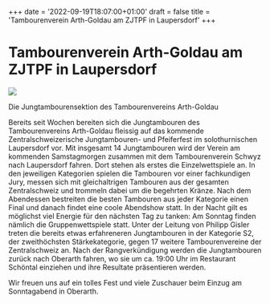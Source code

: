 +++
date = '2022-09-19T18:07:00+01:00'
draft = false
title = 'Tambourenverein Arth-Goldau am ZJTPF in Laupersdorf'
+++

# Tambourenverein Arth-Goldau am ZJTPF in Laupersdorf

![](http://tambourenarthgoldau.ch/wp-content/uploads/2022/09/tambouren-1024x768.jpeg)

Die Jungtambourensektion des Tambourenvereins Arth-Goldau

Bereits seit Wochen bereiten sich die Jungtambouren des Tambourenvereins Arth-Goldau fleissig auf das kommende Zentralschweizerische Jungtambouren- und Pfeiferfest im solothurnischen Laupersdorf vor. Mit insgesamt 14 Jungtambouren wird der Verein am kommenden Samstagmorgen zusammen mit dem Tambourenverein Schwyz nach Laupersdorf fahren. Dort stehen als erstes die Einzelwettspiele an. In den jeweiligen Kategorien spielen die Tambouren vor einer fachkundigen Jury, messen sich mit gleichaltrigen Tambouren aus der gesamten Zentralschweiz und trommeln dabei um die begehrten Kränze. Nach dem Abendessen bestreiten die besten Tambouren aus jeder Kategorie einen Final und danach findet eine coole Abendshow statt. In der Nacht gilt es möglichst viel Energie für den nächsten Tag zu tanken: Am Sonntag finden nämlich die Gruppenwettspiele statt. Unter der Leitung von Philipp Gisler treten die bereits etwas erfahreneren Jungtambouren in der Kategorie S2, der zweithöchsten Stärkekategorie, gegen 17 weitere Tambourenvereine der Zentralschweiz an. Nach der Rangverkündigung werden die Jungtambouren zurück nach Oberarth fahren, wo sie um ca. 19:00 Uhr im Restaurant Schöntal einziehen und ihre Resultate präsentieren werden.

Wir freuen uns auf ein tolles Fest und viele Zuschauer beim Einzug am Sonntagabend in Oberarth.
